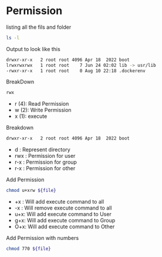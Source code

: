 # Permission
listing all the fils and folder 
```sh
ls -l
```
Output to look like this
```sh
drwxr-xr-x   2 root root 4096 Apr 18  2022 boot
lrwxrwxrwx   1 root root    7 Jun 24 02:02 lib -> usr/lib
-rwxr-xr-x   1 root root    0 Aug 10 22:18 .dockerenv
```
BreakDown
```sh
rwx
```
- r (4): Read Permission
- w (2): Write Permission
- x (1): execute

Breakdown 
```sh
drwxr-xr-x   2 root root 4096 Apr 18  2022 boot
```
- d   : Represent directory
- rwx : Permission for user 
- r-x : Permission for group
- r-x : Permission for other

Add Permission
```sh
chmod u+xrw ${file}
```
- +x : Will add execute command to all
- -x : Will remove execute command to all
- u+x: Will add execute command to User
- g+x: Will add execute command to Group
- O+x: Will add execute command to Other

Add Permission with numbers
```sh
chmod 770 ${file}
```